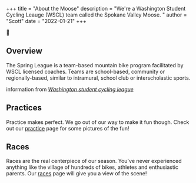 +++
title = "About the Moose"
description = "We're a Washington Student Cycling Leauge (WSCL) team called the Spokane Valley Moose. "
author = "Scott"
date = "2022-01-21"
+++

:mountain_bicyclist:
## Overview
The Spring League is a team-based mountain bike program facilitated by WSCL licensed coaches. Teams are school-based, community or regionally-based, similar to intramural, school club or interscholastic sports.

information from *[Washington student cycling league](https://washingtonleague.org/)*

## Practices
Practice makes perfect.  We go out of our way to make it fun though.  Check out our [practice](/about/practices) page for some pictures of the fun!

## Races
Races are the real centerpiece of our season.  You've never experienced anything like the village of hundreds of bikes, athletes and enthusiastic parents.  Our [races](/about/races) page will give you a view of the scene!
